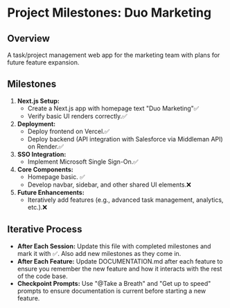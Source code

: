 # Project Milestones: Duo Marketing

## Overview
A task/project management web app for the marketing team with plans for future feature expansion.

## Milestones
1. **Next.js Setup:**  
   - Create a Next.js app with homepage text "Duo Marketing"✅
   - Verify basic UI renders correctly.✅
2. **Deployment:**  
   - Deploy frontend on Vercel.✅
   - Deploy backend (API integration with Salesforce via Middleman API) on Render.✅
3. **SSO Integration:**  
   - Implement Microsoft Single Sign-On.✅
4. **Core Components:**  
   - Homepage basic. ✅
   - Develop navbar, sidebar, and other shared UI elements.❌
5. **Future Enhancements:**  
   - Iteratively add features (e.g., advanced task management, analytics, etc.).❌

## Iterative Process
- **After Each Session:** Update this file with completed milestones and mark it with ✅. Also add new milestones as they come in.
- **After Each Feature:** Update DOCUMENTATION.md after each feature to ensure you remember the new feature and how it interacts with the rest of the code base.
- **Checkpoint Prompts:** Use "@Take a Breath" and "Get up to speed" prompts to ensure documentation is current before starting a new feature.
